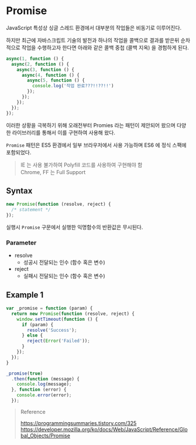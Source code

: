 # Promise

JavaScript 특성상 싱글 스레드 환경에서 대부분의 작업들은 비동기로 이루어진다.

하지만 최근에 자바스크립트 기술의 발전과 하나의 작업을 콜백으로 결과를 받은뒤 순차적으로 작업을 수행하고자 한다면 아래와 같은 콜백 중첩 (콜백 지옥) 을 경험하게 된다.

```javascript
async(1, function () {
  async(2, function () {
    async(3, function () {
      async(4, function () {
        async(5, function () {
          console.log('작업 완료???!!??!!')
        });
      });
    });
  });
});
```

이러한 상황을 극복하기 위해 오래전부터 Promies 라는 패턴이 제안되어 왔으며 다양한 라이브러리를 통해서 이를 구현하여 사용해 왔다.

`Promise` 패턴은 ES5 환경에서 일부 브라우저에서 사용 가능하며 ES6 에 정식 스팩에 포함되었다. 

> IE 는 사용 불가하여 Polyfill 코드를 사용하여 구현해야 함  
> Chrome, FF 는 Full Support

## Syntax

```javascript
new Promise(function (resolve, reject) {
  /* statement */
});
```

실행시 `Promise` 구문에서 실행한 익명함수의 반환값은 무시된다.

### Parameter

* resolve
  * 성공시 전달되는 인수 (함수 혹은 변수)
* reject
  * 실패시 전달되는 인수 (함수 혹은 변수)

## Example 1 

```javascript
var _promise = function (param) {
  return new Promise(function (resolve, reject) {
    window.setTimeout(function () {
      if (param) {
        resolve('Success');
      } else {
        reject(Error('Failed'));
      }
    });
  });
}

_promise(true)
  .then(function (message) {
    console.log(message);
  }, function (error) {
    console.error(error);
  });
```

> Reference
> 
> <https://programmingsummaries.tistory.com/325>
> <https://developer.mozilla.org/ko/docs/Web/JavaScript/Reference/Global_Objects/Promise>